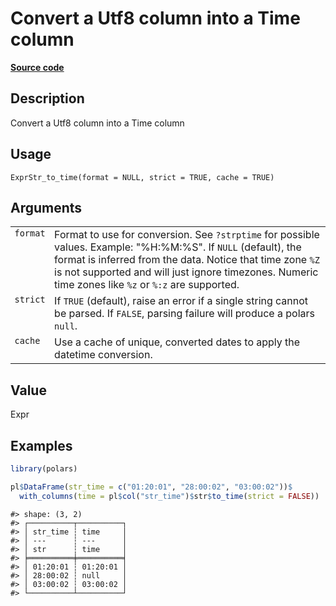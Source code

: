 
# Convert a Utf8 column into a Time column

[**Source code**](https://github.com/pola-rs/r-polars/tree/4c60e4ba5981c539b9639261157303d78f545b69/R/expr__string.R#L140)

## Description

Convert a Utf8 column into a Time column

## Usage

<pre><code class='language-R'>ExprStr_to_time(format = NULL, strict = TRUE, cache = TRUE)
</code></pre>

## Arguments

<table>
<tr>
<td style="white-space: nowrap; font-family: monospace; vertical-align: top">
<code id="ExprStr_to_time_:_format">format</code>
</td>
<td>
Format to use for conversion. See <code>?strptime</code> for possible
values. Example: "%H:%M:%S". If <code>NULL</code> (default), the format
is inferred from the data. Notice that time zone
<code style="white-space: pre;">%Z</code> is not supported and will just
ignore timezones. Numeric time zones like
<code style="white-space: pre;">%z</code> or
<code style="white-space: pre;">%:z</code> are supported.
</td>
</tr>
<tr>
<td style="white-space: nowrap; font-family: monospace; vertical-align: top">
<code id="ExprStr_to_time_:_strict">strict</code>
</td>
<td>
If <code>TRUE</code> (default), raise an error if a single string cannot
be parsed. If <code>FALSE</code>, parsing failure will produce a polars
<code>null</code>.
</td>
</tr>
<tr>
<td style="white-space: nowrap; font-family: monospace; vertical-align: top">
<code id="ExprStr_to_time_:_cache">cache</code>
</td>
<td>
Use a cache of unique, converted dates to apply the datetime conversion.
</td>
</tr>
</table>

## Value

Expr

## Examples

``` r
library(polars)

pl$DataFrame(str_time = c("01:20:01", "28:00:02", "03:00:02"))$
  with_columns(time = pl$col("str_time")$str$to_time(strict = FALSE))
```

    #> shape: (3, 2)
    #> ┌──────────┬──────────┐
    #> │ str_time ┆ time     │
    #> │ ---      ┆ ---      │
    #> │ str      ┆ time     │
    #> ╞══════════╪══════════╡
    #> │ 01:20:01 ┆ 01:20:01 │
    #> │ 28:00:02 ┆ null     │
    #> │ 03:00:02 ┆ 03:00:02 │
    #> └──────────┴──────────┘
